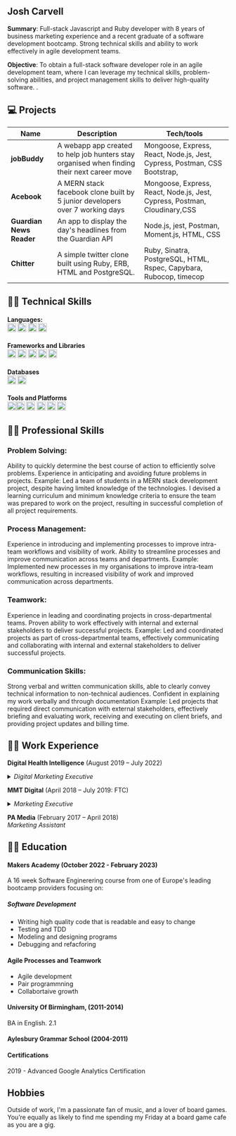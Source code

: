 ## Josh Carvell


**Summary**: Full-stack Javascript and Ruby developer with 8 years of business marketing experience and a recent graduate of a software development bootcamp. Strong technical skills and ability to work effectively in agile development teams.

**Objective**: To obtain a full-stack software developer role in an agile development team, where I can leverage my technical skills, problem-solving abilities, and project management skills to deliver high-quality software. . 


## 💻 Projects

| Name                         | Description                                                                                   | Tech/tools        |
| ---------------------------- | ----------------------------------------------------------------------------------------------| ----------------- |
| **jobBuddy**                  |A webapp app  created to help job hunters stay organised when finding their next career move  | Mongoose, Express, React, Node.js, Jest, Cypress, Postman, CSS Bootstrap,  |
| **Acebook** | A MERN stack facebook clone built by 5 junior developers over 7 working days |Mongoose, Express, React, Node.js, Jest, Cypress, Postman, Cloudinary,CSS         |
| **Guardian News Reader** | An app to display the day's headlines from the Guardian API | Node.js, jest, Postman, Moment.js, HTML, CSS        |
| **Chitter** | A simple twitter clone built using Ruby, ERB, HTML and PostgreSQL.        | Ruby, Sinatra, PostgreSQL, HTML, Rspec, Capybara, Rubocop, timecop

## 🧑‍💻 Technical Skills

#### Languages: <br><img height="20" src="https://img.shields.io/badge/-JavaScript-F7DF1E?logo=JavaScript&logoColor=white" />  <img height="20" src="https://img.shields.io/badge/-Ruby-CC342D?logo=Ruby&logoColor=white" /> <img height="20" src="https://img.shields.io/badge/-HTML-E34F26?logo=HTML5&logoColor=white" />  <img height="20" src="https://img.shields.io/badge/-CSS-1572B6?logo=CSS3&logoColor=white" /> 

#### Frameworks and Libraries <br><img height="20" src="https://img.shields.io/badge/-NodeJS-339933?logo=Node.js&logoColor=white" /> <img height="20" src="https://img.shields.io/badge/-Rails-CC0000?logo=rubyonrails&logocolor=white" /> <img height="20" src="https://img.shields.io/badge/-ReactJs-61DAFB?logo=react&logoColor=white" /> <img height="20" src="https://img.shields.io/badge/-Express-000000?logo=Express&logoColor=white" />  <img height="20" src="https://img.shields.io/badge/-Sinatra-ffffff?logo=rubysinatra&logoColor=000000" />

#### Databases<br><img height="20" src="https://img.shields.io/badge/-MongoDB-47A248?logo=MongoDB&logoColor=white" /> <img height="20" src="https://img.shields.io/badge/-PostgreSQL-4169E1?logo=PostgreSQL&logoColor=white" />

#### Tools and Platforms <br><img height="20" src="https://img.shields.io/badge/-Postman-FF6C37?logo=postman&logoColor=ffffff" /><img height="20" src="https://img.shields.io/badge/-ESLint-4B32C3?logo=ESLint&logoColor=white" /> <img height="20" src="https://img.shields.io/badge/-Jest-C21325?logo=Jest&logoColor=white" /> <img height="20" src="https://img.shields.io/badge/-RSpec-CC342D?logo=Ruby&logoColor=white" /> <img height="20" src="https://img.shields.io/badge/-Git-F05032?logo=Git&logoColor=white" /> <img height="20" src="https://img.shields.io/badge/-Rubocop-ffffff?logo=RuboCop&logoColor=000000" /> 

## 👨‍🎓 Professional Skills 
### Problem Solving:
Ability to quickly determine the best course of action to efficiently solve problems.
Experience in anticipating and avoiding future problems in projects.
Example: Led a team of students in a MERN stack development project, despite having limited knowledge of the technologies. I devised a learning curriculum and minimum knowledge criteria to ensure the team was prepared to work on the project, resulting in successful completion of all project requirements.

### Process Management:
Experience in introducing and implementing processes to improve intra-team workflows and visibility of work.
Ability to streamline processes and improve communication across teams and departments.
Example: Implemented new processes in my organisations to improve intra-team workflows, resulting in increased visibility of work and improved communication across departments.

### Teamwork:
Experience in leading and coordinating projects in cross-departmental teams.
Proven ability to work effectively with internal and external stakeholders to deliver successful projects.
Example: Led and coordinated projects as part of cross-departmental teams, effectively communicating and collaborating with internal and external stakeholders to deliver successful projects.

### Communication Skills:
Strong verbal and written communication skills, able to clearly convey technical information to non-technical audiences.
Confident in explaining my work verbally and through documentation
Example: Led projects that required direct communication with external stakeholders, effectively briefing and evaluating work, receiving and executing on client briefs, and providing project updates and billing time.


## 🧑‍💼 Work Experience

**Digital Health Intelligence** (August 2019 – July 2022) 
<details>
<summary> 
<em>Digital Marketing Executive</em>
</summary> 

* Delivered audience acquisition activities for Digital Health’s main news website, events, and community networks through cross-channel digital marketing
* Oversaw the planning, production, and delivery of email marketing campaigns to increase traffic and leads
* Generated marketing leads for the sales team through multi channel marketing campaigns across three separate lines of business
* Created, co-ordinated and disseminated marketing collateral across digital channels to support lead generation
* Developed and executed  the marketing plan and all campaigns for the company’s annual pitch competition
* Created, managed and maintained event marketing websites using Wordpress, creating and updating content alongside designers and developers
* Organised the creation of event marketing brochures to support lead nurturing, writing marketing copy and overseeing the design process with an external designer
* Oversaw the overall marketing schedule, including planning, creating and scheduling email campaigns, display ads, and social media campaigns
* Created, managed and implemented a cohesive marketing data strategy
* Developed new marketing lists and audience segments using CRM data
* Tracked the impact of all marketing activity, providing weekly web analytics and marketing KPI reports before analysing them to recommend improvements to campaigns
* Led the marketing function for a new community hub for the FutureNHS platform, creating and executing the digital marketing strategy for NHSX

</details>

**MMT Digital** (April 2018 – July 2019: FTC)
<details>
<summary> 
<em> Marketing Executive </em>
</summary>

* Responsible for email marketing campaigns and the creation of quarterly newsletters 
* Managed the companies CMS, creating and editing landing pages and blog posts 
* Liaised with project teams to write award entries and liaised with organisers to secure judging spots for colleagues
* Led the development, promotion and execution of marketing webinars
* Oversaw the SEO overhaul of the company website, working with a digital strategist to research, create and update metadata for key pages
* Responsible for the conception, writing, editing, proofreading and delivery of marketing copy for internal and external audiences
* Project managed the partner programme of our key solutions provider, organising tasks and securing resource  
* Created the company’s social media strategy and posted engaging and professional content
* Managed the marketing budget, overseeing expenditure and reporting to finance
* Oversaw the creation and maintenance of client CRM data, resourcing briefing and managing administrative support 
* Developed and managed company case studies, presentations and brand assets 
* Responsible for briefing and signing off marketing work with internal and external designers 

</details>

**PA Media** (February 2017 – April 2018)  
_Marketing Assistant_


## 👨‍🎓 Education

#### Makers Academy (October 2022 - February 2023)

A 16 week Software Enginerering course from one of Europe's leading bootcamp providers focusing on:

##### Software Development

- Writing high quality code that is readable and easy to change 
- Testing and TDD
- Modeling and designing programs
- Debugging and refacforing

#### Agile Processes and Teamwork

* Agile development
* Pair programmning
* Collabortaive growth


#### University Of Birmingham, (2011-2014)

BA in English. 2.1 

#### Aylesbury Grammar School (2004-2011)


#### Certifications

2019 - Advanced Google Analytics Certification 

## Hobbies

Outside of work, I'm a passionate fan of music, and a lover of board games. You’re equally as likely to find me spending my Friday at a board game cafe as you are a gig. 
